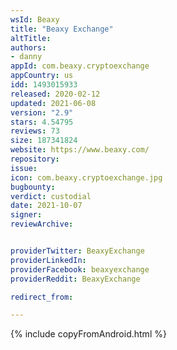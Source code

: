 ```yaml
---
wsId: Beaxy
title: "Beaxy Exchange"
altTitle: 
authors:
- danny
appId: com.beaxy.cryptoexchange
appCountry: us
idd: 1493015933
released: 2020-02-12
updated: 2021-06-08
version: "2.9"
stars: 4.54795
reviews: 73
size: 187341824
website: https://www.beaxy.com/
repository: 
issue: 
icon: com.beaxy.cryptoexchange.jpg
bugbounty: 
verdict: custodial
date: 2021-10-07
signer: 
reviewArchive:


providerTwitter: BeaxyExchange
providerLinkedIn: 
providerFacebook: beaxyexchange
providerReddit: BeaxyExchange

redirect_from:

---
```


{% include copyFromAndroid.html %}
